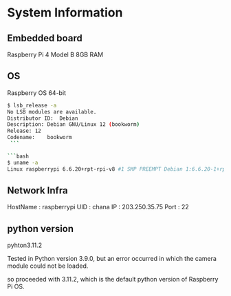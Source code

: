 # System Information


## Embedded board

Raspberry Pi 4 Model B
8GB RAM


## OS

Raspberry OS 64-bit

   ```bash
   $ lsb_release -a
   No LSB modules are available.
   Distributor ID:	Debian
   Description:	Debian GNU/Linux 12 (bookworm)
   Release:	12
   Codename:	bookworm
    ```

   ```bash
   $ uname -a
   Linux raspberrypi 6.6.20+rpt-rpi-v8 #1 SMP PREEMPT Debian 1:6.6.20-1+rpt1 (2024-03-07) aarch64 GNU/Linux
   ```


## Network Infra

HostName    : raspberrypi
UID         : chana
IP          : 203.250.35.75
Port        : 22


## python version

pyhton3.11.2


Tested in Python version 3.9.0, but an error occurred in which the camera module could not be loaded.

so proceeded with 3.11.2, which is the default python version of Raspberry Pi OS.
